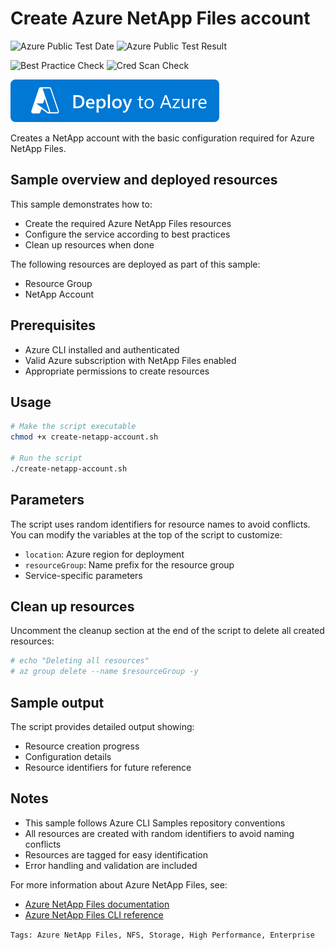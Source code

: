 # Create Azure NetApp Files account

![Azure Public Test Date](https://azurequickstartsservice.blob.core.windows.net/badges/netappfiles/create-netapp-account/PublicLastTestDate.svg)
![Azure Public Test Result](https://azurequickstartsservice.blob.core.windows.net/badges/netappfiles/create-netapp-account/PublicDeployment.svg)

![Best Practice Check](https://azurequickstartsservice.blob.core.windows.net/badges/netappfiles/create-netapp-account/BestPracticeResult.svg)
![Cred Scan Check](https://azurequickstartsservice.blob.core.windows.net/badges/netappfiles/create-netapp-account/CredScanResult.svg)

[![Deploy To Azure](https://raw.githubusercontent.com/Azure/azure-quickstart-templates/master/1-CONTRIBUTION-GUIDE/images/deploytoazure.svg?sanitize=true)](https://shell.azure.com/)

Creates a NetApp account with the basic configuration required for Azure NetApp Files.

## Sample overview and deployed resources

This sample demonstrates how to:

- Create the required Azure NetApp Files resources
- Configure the service according to best practices  
- Clean up resources when done

The following resources are deployed as part of this sample:

- Resource Group
- NetApp Account

## Prerequisites

- Azure CLI installed and authenticated
- Valid Azure subscription with NetApp Files enabled
- Appropriate permissions to create resources

## Usage

```bash
# Make the script executable
chmod +x create-netapp-account.sh

# Run the script
./create-netapp-account.sh
```

## Parameters

The script uses random identifiers for resource names to avoid conflicts. You can modify the variables at the top of the script to customize:

- `location`: Azure region for deployment
- `resourceGroup`: Name prefix for the resource group
- Service-specific parameters

## Clean up resources

Uncomment the cleanup section at the end of the script to delete all created resources:

```bash
# echo "Deleting all resources"
# az group delete --name $resourceGroup -y
```

## Sample output

The script provides detailed output showing:
- Resource creation progress
- Configuration details
- Resource identifiers for future reference

## Notes

- This sample follows Azure CLI Samples repository conventions
- All resources are created with random identifiers to avoid naming conflicts
- Resources are tagged for easy identification
- Error handling and validation are included

For more information about Azure NetApp Files, see:
- [Azure NetApp Files documentation](https://docs.microsoft.com/azure/azure-netapp-files/)
- [Azure NetApp Files CLI reference](https://docs.microsoft.com/cli/azure/netappfiles)

`Tags: Azure NetApp Files, NFS, Storage, High Performance, Enterprise`
